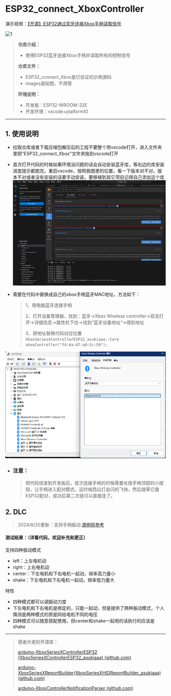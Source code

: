 # ESP32_connect_XboxController
演示视频：[【开源】ESP32通过蓝牙连接Xbox手柄读取信号](https://www.bilibili.com/video/BV163eKebExM/?spm_id_from=333.999.list.card_archive.click)




![1](images/1.jpg)

> **仓库介绍：**
> * 使用ESP32蓝牙连接Xbox手柄并读取所有的控制信号
>
>
> **仓库文件：**
>
> * ESP32_connect_Xbox是已验证的示例源码
> * images是贴图，不用管
>
> **环境说明：**
>
> * 开发板：ESP32-WROOM-32E
> * 开发环境：vscode+platformIO
>
---

## 1. 使用说明
* 拉取仓库或者下载压缩包解压后的工程不要整个用vscode打开，进入文件夹里把"ESP32_connect_Xbox"文件夹拖到vscode打开

* 首次打开代码的时候如果环境没问题的话会自动安装蓝牙库，等右边的库安装进度提示都跑完，重启vscode，按照我图里的位置，看一下版本对不对，版本不对或者没有安装的话要手动安装，要移植到其它项目记得自己添加这个库
![2](images/2.jpg)

* 需要在代码中替换成自己的xbox手柄蓝牙MAC地址，方法如下：
  >1、用电脑蓝牙连接手柄
  >
  >2、打开设备管理器，找到：蓝牙->Xbox Wireless controller->双击打开->详细信息->属性栏下拉->找到“蓝牙设备地址”->得到地址
  >
  >3、把地址替换代码对应位置 `XboxSeriesXControllerESP32_asukiaaa::Core
    xboxController("f4:6a:d7:a0:5c:59");`

![3](images/3.jpg)

* ### **注意**：
  > 把代码烧录到开发板后，首次连接手柄的时候需要长按手柄顶部的小按钮，让手柄进入配对模式，这时候西瓜灯会闪的飞快，然后就等它跟ESP32配对，成功后第二次就可以直接连了。
  
## 2. DLC
  >2024/8/20更新：支持手柄振动
  >[源例程参考](https://github.com/asukiaaa/arduino-XboxSeriesXControllerESP32/tree/main/examples/vibration)

  #### 测试结果：（详看代码，欢迎补充和更正）
  支持四种振动模式
   * left：上左电机动
   * right：上右电机动
   * center：下左电机和下右电机一起动，频率高力量小
   * shake：下左电机和下右电机一起动，频率低力量大
  
  特性
   * 四种模式都可以调振动力度
   * 下左电机和下右电机是绑定的，只能一起动，但是提供了两种振动模式，个人猜测是两种模式的原是同给电机不同的电压
   * 四种模式可以随意搭配使用，但center和shake一起用的话执行的应该是shake


---


> 感谢大佬的开源库：
>
> [arduino-XboxSeriesXControllerESP32 (XboxSeriesXControllerESP32_asukiaaa) (github.com)](https://github.com/asukiaaa/arduino-XboxSeriesXControllerESP32)
>
> [arduino-XboxSeriesXReportBuilder(XboxSeriesXHIDReportBuilder_asukiaaa) (github.com)](https://github.com/asukiaaa/arduino-XboxSeriesXHIDReportBuilder)
>
> [arduino-XboxControllerNotificationParser  (github.com)](https://github.com/asukiaaa/arduino-XboxControllerNotificationParser)
>
